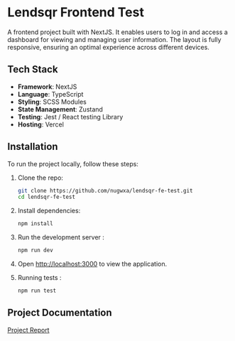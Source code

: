 # Lendsqr Frontend Test

A frontend project built with NextJS. It enables users to log in and access a dashboard for viewing and managing user information. The layout is fully responsive, ensuring an optimal experience across different devices.

## Tech Stack

- **Framework**: NextJS
- **Language**: TypeScript
- **Styling**: SCSS Modules
- **State Management**: Zustand
- **Testing**: Jest / React testing Library
- **Hosting**: Vercel

## Installation

To run the project locally, follow these steps:

1. Clone the repo:

   ```bash
   git clone https://github.com/nugwxa/lendsqr-fe-test.git
   cd lendsqr-fe-test
   ```

2. Install dependencies:

   ```bash
   npm install
   ```

3. Run the development server :

   ```bash
   npm run dev
   ```

4. Open [http://localhost:3000](http://localhost:3000) to view the application.

5. Running tests :

   ```bash
   npm run test
   ```

## Project Documentation
 [Project Report](https://docs.google.com/document/d/1eA801Mf8W1oPn6fLam2MZhr6aAYbQifnXG8olbkjUL4/edit?usp=sharing)


